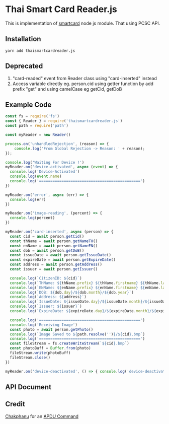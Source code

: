 # Thai Smart Card Reader.js
This is implementation of [smartcard](https://github.com/tomkp/smartcard) node js module. That using PCSC API.

## Installation
```
yarn add thaismartcardreader.js
```

## Deprecated
1. "card-readed" event from Reader class using "card-inserted" instead
2. Access variable directly eg. person.cid using getter function by add prefix "get" and using camelCase eg getCid, getDoB

## Example Code

```javascript
const fs = require('fs')
const { Reader } = require('thaismartcardreader.js')
const path = require('path')

const myReader = new Reader()

process.on('unhandledRejection', (reason) => {
    console.log('From Global Rejection -> Reason: ' + reason);
});

console.log('Waiting For Device !')
myReader.on('device-activated', async (event) => {
  console.log('Device-Activated')
  console.log(event.name)
  console.log('=============================================')
})

myReader.on('error', async (err) => {
  console.log(err)
})

myReader.on('image-reading', (percent) => {
  console.log(percent)
})

myReader.on('card-inserted', async (person) => {
  const cid = await person.getCid()
  const thName = await person.getNameTH()
  const enName = await person.getNameEN()
  const dob = await person.getDoB()
  const issueDate = await person.getIssueDate()
  const expireDate = await person.getExpireDate()
  const address = await person.getAddress()
  const issuer = await person.getIssuer()

  console.log(`CitizenID: ${cid}`)
  console.log(`THName: ${thName.prefix} ${thName.firstname} ${thName.lastname}`)
  console.log(`ENName: ${enName.prefix} ${enName.firstname} ${enName.lastname}`)
  console.log(`DOB: ${dob.day}/${dob.month}/${dob.year}`)
  console.log(`Address: ${address}`)
  console.log(`IssueDate: ${issueDate.day}/${issueDate.month}/${issueDate.year}`)
  console.log(`Issuer: ${issuer}`)
  console.log(`ExpireDate: ${expireDate.day}/${expireDate.month}/${expireDate.year}`)

  console.log('=============================================')
  console.log('Receiving Image')
  const photo = await person.getPhoto()
  console.log(`Image Saved to ${path.resolve('')}/${cid}.bmp`)
  console.log('=============================================')
  const fileStream = fs.createWriteStream(`${cid}.bmp`)
  const photoBuff = Buffer.from(photo)
  fileStream.write(photoBuff)
  fileStream.close()
})

myReader.on('device-deactivated', () => { console.log('device-deactivated') })
```

## API Document

## Credit
[Chakphanu](https://github.com) for an [APDU Command](https://github.com/chakphanu/ThaiNationalIDCard/blob/master/APDU.md)